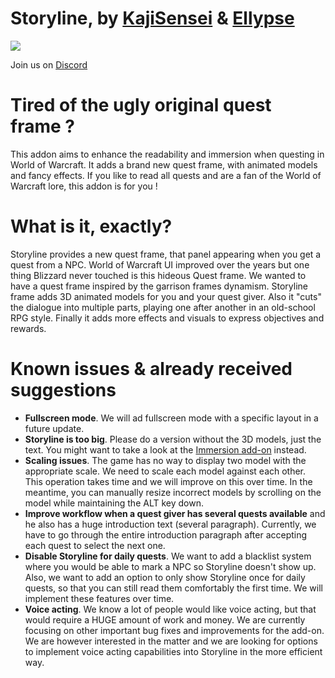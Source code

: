 # Storyline, by [KajiSensei] & [Ellypse]

![](https://media-curse.cursecdn.com/attachments/230/277/f82dd7365ec104dbad3681caa9a13875.jpg)

Join us on [Discord]

# Tired of the ugly original quest frame ?

This addon aims to enhance the readability and immersion when questing in World of Warcraft. It adds a brand new quest frame, with animated models and fancy effects.
If you like to read all quests and are a fan of the World of Warcraft lore, this addon is for you !

# What is it, exactly?

Storyline provides a new quest frame, that panel appearing when you get a quest from a NPC. World of Warcraft UI improved over the years but one thing Blizzard never touched is this hideous Quest frame. We wanted to have a quest frame inspired by the garrison frames dynamism.
Storyline frame adds 3D animated models for you and your quest giver. Also it "cuts" the dialogue into multiple parts, playing one after another in an old-school RPG style. Finally it adds more effects and visuals to express objectives and rewards.

# Known issues & already received suggestions
- **Fullscreen mode**. We will ad fullscreen mode with a specific layout in a future update.
- **Storyline is too big**. Please do a version without the 3D models, just the text. You might want to take a look at the [Immersion add-on][Immersion] instead.
- **Scaling issues**. The game has no way to display two model with the appropriate scale. We need to scale each model against each other. This operation takes time and we will improve on this over time. In the meantime, you can manually resize incorrect models by scrolling on the model while maintaining the ALT key down.
- **Improve workflow when a quest giver has several quests available** and he also has a huge introduction text (several paragraph). Currently, we have to go through the entire introduction paragraph after accepting each quest to select the next one.
- **Disable Storyline for daily quests**. We want to add a blacklist system where you would be able to mark a NPC so Storyline doesn't show up. Also, we want to add an option to only show Storyline once for daily quests, so that you can still read them comfortably the first time. We will implement these features over time.
- **Voice acting**. We know a lot of people would like voice acting, but that would require a HUGE amount of work and money. We are currently focusing on other important bug fixes and improvements for the add-on. We are however interested in the matter and we are looking for options to implement voice acting capabilities into Storyline in the more efficient way.

[KajiSensei]: https://twitter.com/Telkostrasz
[Ellypse]: https://twitter.com/EllypseCelwe
[Immersion]: https://mods.curse.com/addons/wow/257550-immersion
[Discord]: http://discord.totalrp3.info/

